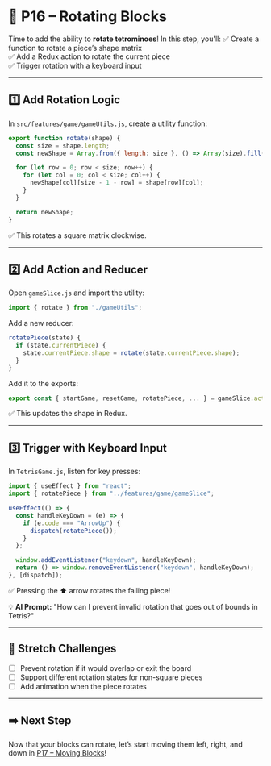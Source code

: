 # 🔄 P16 – Rotating Blocks

Time to add the ability to **rotate tetrominoes**! In this step, you'll:
✅ Create a function to rotate a piece’s shape matrix  
✅ Add a Redux action to rotate the current piece  
✅ Trigger rotation with a keyboard input

---

## 1️⃣ Add Rotation Logic
In `src/features/game/gameUtils.js`, create a utility function:

```js
export function rotate(shape) {
  const size = shape.length;
  const newShape = Array.from({ length: size }, () => Array(size).fill(0));

  for (let row = 0; row < size; row++) {
    for (let col = 0; col < size; col++) {
      newShape[col][size - 1 - row] = shape[row][col];
    }
  }

  return newShape;
}
```

✅ This rotates a square matrix clockwise.

---

## 2️⃣ Add Action and Reducer
Open `gameSlice.js` and import the utility:

```js
import { rotate } from "./gameUtils";
```

Add a new reducer:

```js
rotatePiece(state) {
  if (state.currentPiece) {
    state.currentPiece.shape = rotate(state.currentPiece.shape);
  }
}
```

Add it to the exports:

```js
export const { startGame, resetGame, rotatePiece, ... } = gameSlice.actions;
```

✅ This updates the shape in Redux.

---

## 3️⃣ Trigger with Keyboard Input
In `TetrisGame.js`, listen for key presses:

```js
import { useEffect } from "react";
import { rotatePiece } from "../features/game/gameSlice";

useEffect(() => {
  const handleKeyDown = (e) => {
    if (e.code === "ArrowUp") {
      dispatch(rotatePiece());
    }
  };

  window.addEventListener("keydown", handleKeyDown);
  return () => window.removeEventListener("keydown", handleKeyDown);
}, [dispatch]);
```

✅ Pressing the ⬆️ arrow rotates the falling piece!

💡 **AI Prompt:** "How can I prevent invalid rotation that goes out of bounds in Tetris?"

---

## 🧠 Stretch Challenges
- [ ] Prevent rotation if it would overlap or exit the board
- [ ] Support different rotation states for non-square pieces
- [ ] Add animation when the piece rotates

---

## ➡️ Next Step
Now that your blocks can rotate, let’s start moving them left, right, and down in [P17 – Moving Blocks](./17-Moving-Blocks.md)!

